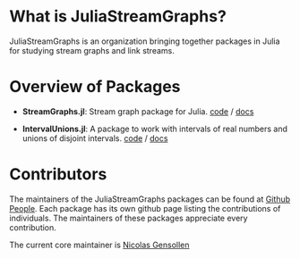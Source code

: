 # What is JuliaStreamGraphs?

JuliaStreamGraphs is an organization bringing together packages in Julia for studying stream graphs and link streams.

# Overview of Packages

- **StreamGraphs.jl**: Stream graph package for Julia. 
[code](https://github.com/juliastreamgraphs/StreamGraphs.jl/) / [docs](https://juliastreamgraphs.github.io/StreamGraphs.jl/dev/)

- **IntervalUnions.jl**: A package to work with intervals of real numbers and unions of disjoint intervals.
[code](https://github.com/juliastreamgraphs/IntervalUnions.jl/) / [docs](https://juliastreamgraphs.github.io/IntervalUnions.jl/dev/)

# Contributors

The maintainers of the JuliaStreamGraphs packages can be found at [Github People](https://github.com/orgs/juliastreamgraphs/people). Each package has its own github page listing the contributions of individuals. The maintainers of these packages appreciate every contribution.

The current core maintainer is [Nicolas Gensollen](https://github.com/NicolasGensollen/)

